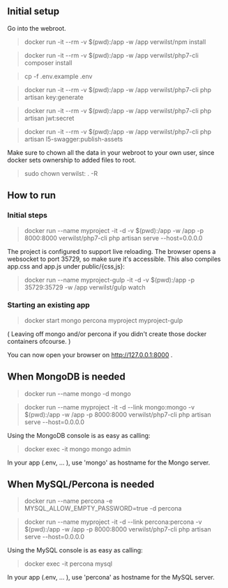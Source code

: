 ## Initial setup

Go into the webroot.

> docker run -it --rm -v $(pwd):/app -w /app verwilst/npm install

> docker run -it --rm -v $(pwd):/app -w /app verwilst/php7-cli composer install

> cp -f .env.example .env

> docker run -it --rm -v $(pwd):/app -w /app verwilst/php7-cli php artisan key:generate

> docker run -it --rm -v $(pwd):/app -w /app verwilst/php7-cli php artisan jwt:secret

> docker run -it --rm -v $(pwd):/app -w /app verwilst/php7-cli php artisan l5-swagger:publish-assets

Make sure to chown all the data in your webroot to your own user, since docker sets ownership to added files to root.

> sudo chown verwilst: . -R

## How to run

### Initial steps

> docker run --name myproject -it -d -v $(pwd):/app -w /app -p 8000:8000 verwilst/php7-cli php artisan serve --host=0.0.0.0


The project is configured to support live reloading. The browser opens a websocket to port 35729, so make sure it's accessible. This also compiles app.css and app.js under public/{css,js}:

> docker run --name myproject-gulp -it -d -v $(pwd):/app -p 35729:35729 -w /app verwilst/gulp watch

### Starting an existing app

> docker start mongo percona myproject myproject-gulp

( Leaving off mongo and/or percona if you didn't create those docker containers ofcourse. )

You can now open your browser on http://127.0.0.1:8000 .

## When MongoDB is needed

> docker run --name mongo -d mongo

> docker run --name myproject -it -d --link mongo:mongo -v $(pwd):/app -w /app -p 8000:8000 verwilst/php7-cli php artisan serve --host=0.0.0.0

Using the MongoDB console is as easy as calling:

> docker exec -it mongo mongo admin

In your app (.env, ... ), use 'mongo' as hostname for the Mongo server.

## When MySQL/Percona is needed

> docker run --name percona -e MYSQL_ALLOW_EMPTY_PASSWORD=true -d percona

> docker run --name myproject -it -d --link percona:percona -v $(pwd):/app -w /app -p 8000:8000 verwilst/php7-cli php artisan serve --host=0.0.0.0

Using the MySQL console is as easy as calling:

> docker exec -it percona mysql

In your app (.env, ... ), use 'percona' as hostname for the MySQL server.

